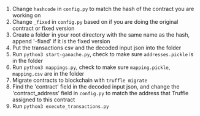 1. Change `hashcode` in `config.py` to match the hash of the contract you are working on
2. Change `_fixed` in `config.py` based on if you are doing the original contract or fixed version
3. Create a folder in your root directory with the same name as the hash, append '-fixed' if it is the fixed version
4. Put the transactions csv and the decoded input json into the folder
5. Run `python3 start-ganache.py`, check to make sure `addresses.pickle` is in the folder
6. Run `python3 mappings.py`, check to make sure `mapping.pickle`, `mapping.csv` are in the folder
7. Migrate contracts to blockchain with `truffle migrate`
8. Find the 'contract' field in the decoded input json, and change the 'contract_address' field in `config.py` to match the address that Truffle assigned to this contract
9. Run `python3 execute_transactions.py`
